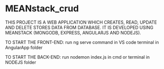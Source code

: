 # MEANstack_crud

THIS PROJECT IS A WEB APPLICATION WHICH CREATES, READ, UPDATE AND DELETE STORES DATA FROM DATABASE.
IT IS DEVELOPED USING MEANSTACK (MONGODB, EXPRESS, ANGULARJS AND NODEJS).

TO START THE FRONT-END:
run ng serve command in VS code terminal in AngularApp folder

TO START THE BACK-END:
run nodemon index.js in cmd or terminal in NODEJS folder
